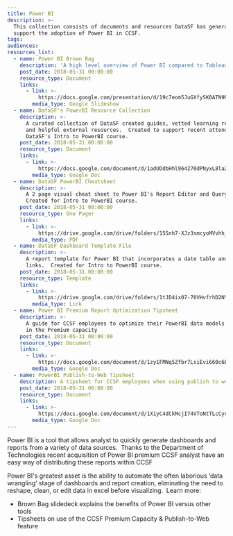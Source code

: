```yaml
---
title: Power BI
description: >-
  This collection consists of documents and resources DataSF has generated to
  support the adoption of Power BI in CCSF.
tags:
audiences:
resources_list:
  - name: Power BI Brown Bag
    description: 'A high level overview of Power BI compared to Tableau, Excel, and R.'
    post_date: 2018-05-31 00:00:00
    resource_type: Document
    links:
      - link: >-
          https://docs.google.com/presentation/d/19c7eom5JuGXfySK0ATN9RyWjWx13vH8WhP_guQD8uBQ/edit?usp=sharing
        media_type: Google Slideshow
  - name: DataSF's PowerBI Resource Collection
    description: >-
      A curated collection of DataSF created guides, vetted learning resources,
      and helpful external resources.  Created to support recent attendees of
      DataSF's Intro to PowerBI course.
    post_date: 2018-05-31 00:00:00
    resource_type: Document
    links:
      - link: >-
          https://docs.google.com/document/d/1adUDdbHhl964270dPNyxL8laZgNGkpVwxLdLNWE65Vw/edit?usp=sharing
        media_type: Google Doc
  - name: DataSF PowerBI Cheatsheet
    description: >-
      A 2 page visual cheat sheet to Power BI's Report Editor and Query Editor. 
      Created for Intro to PowerBI course.
    post_date: 2018-05-31 00:00:00
    resource_type: One Pager
    links:
      - link: >-
          https://drive.google.com/drive/folders/15Snh7-XJz3smcyoMVvhh_0kdFUWAv26H?usp=sharing
        media_type: PDF
  - name: DataSF Dashboard Template File
    description: >-
      A report template for Power BI that incorporates a date table and helpful
      links.  Created for Intro to PowerBI course.
    post_date: 2018-05-31 00:00:00
    resource_type: Template
    links:
      - link: >-
          https://drive.google.com/drive/folders/1tJD4ix07-70VHvfrhD2NYaUor0c-PwF6?usp=sharing
        media_type: Link
  - name: Power BI Premium Report Optimization Tipsheet
    description: >-
      A guide for CCSF employees to optimize their PowerBI data models for use
      in the Premium capacity
    post_date: 2018-05-31 00:00:00
    resource_type: Document
    links:
      - link: >-
          https://docs.google.com/document/d/1zy1FMNq5Zfbr7LsiEvi660c6BIs8BbLdkvPwr4dr08g/edit?usp=sharing
        media_type: Google Doc
  - name: PowerBI Publish-to-Web Tipsheet
    description: A tipsheet for CCSF employees when using publish to web feature in PowerBI
    post_date: 2018-05-31 00:00:00
    resource_type: Document
    links:
      - link: >-
          https://docs.google.com/document/d/1XiyC4dCkMcjI74VToNtTLcCyc8FOtAcw_EfG7Df6nPc/edit?usp=sharing
        media_type: Google Doc
---
```


Power BI is a tool that allows analyst to quickly generate dashboards and reports from a variety of data sources.&nbsp; Thanks to the Department of Technologies recent acquisition of Power BI premium CCSF analyst have an easy way of distributing these reports within CCSF

Power BI's greatest asset is the ability to automate the often laborious ‘data wrangling’ stage of dashboards and report creation, eliminating the need to reshape, clean, or edit data in excel before visualizing. &nbsp;Learn more:

* Brown Bag slidedeck explains the benefits of Power BI versus other tools
* Tipsheets on use of the CCSF Premium Capacity & Publish-to-Web feature